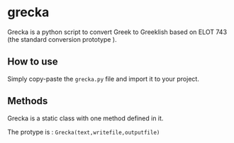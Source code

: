 # grecka

Grecka is a python script to convert Greek to Greeklish based on ELOT 743 (the standard conversion prototype ).

How to use
----------

Simply copy-paste the `grecka.py` file and import it to your project.

Methods
-------

Grecka is a static class with one method defined in it. 

The protype is : `Grecka(text,writefile,outputfile)`
